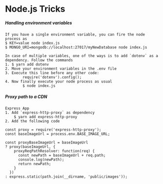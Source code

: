 # Node.js Tricks

##### Handling environment variables

    If you have a single environment variable, you can fire the node process as
    $ KEY=value node index.js
    $ MONGO_URI=mongodb://localhost:27017/myNewDatabase node index.js

    In case of multiple variables, one of the ways is to add `dotenv` as a dependency. Follow the commands
    1. $ yarn add dotenv
    2. Move your environment variables in the .env file
    3. Execute this line before any other code:
            require('dotenv').config();
    4. Now finally execute your node process as usual
            $ node index.js

##### Proxy path to a CDN

    Express App
    1. Add `express-http-proxy` as dependency
        $ yarn add express-http-proxy
    2. Add the following code

    const proxy = require('express-http-proxy');
    const baseImageUrl = process.env.BASE_IMAGE_URL;

    const proxyBaseImageUrl = baseImageUrl
    ? proxy(baseImageUrl, {
        proxyReqPathResolver: function(req) {
          const newPath = baseImageUrl + req.path;
          console.log(newPath);
          return newPath;
        }
      })
    : express.static(path.join(__dirname, 'public/images'));




